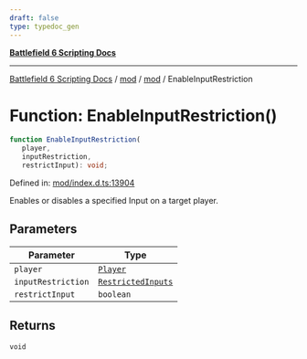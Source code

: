 ```yaml
---
draft: false
type: typedoc_gen
---
```


[**Battlefield 6 Scripting Docs**](../../../_index.md)

***

[Battlefield 6 Scripting Docs](../../../_index.md) / [mod](../../_index.md) / [mod](../_index.md) / EnableInputRestriction

# Function: EnableInputRestriction()

```ts
function EnableInputRestriction(
   player, 
   inputRestriction, 
   restrictInput): void;
```

Defined in: [mod/index.d.ts:13904](https://github.com/battlefield-portal-community/portal-docs/blob/ff09b2690670f74de7e97198022e5a97ff1161ff/generators/santiago/mod/index.d.ts#L13904)

Enables or disables a specified Input on a target player.

## Parameters

| Parameter | Type |
| ------ | ------ |
| `player` | [`Player`](../Player/_index.md) |
| `inputRestriction` | [`RestrictedInputs`](../RestrictedInputs/_index.md) |
| `restrictInput` | `boolean` |

## Returns

`void`
